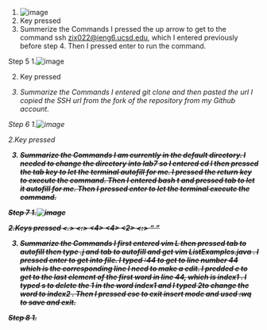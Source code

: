 1. ![image](https://github.com/furyhorn/cse15l-lab-reports/assets/165836763/7caaabf5-e602-4305-acc3-229741a39bbb)
2. Key pressed
   <up> <return>
3. Summerize the Commands
   I pressed the up arrow to get to the command ssh zix022@ieng6.ucsd.edu, which I entered previously before step 4. Then I pressed enter to run the command.


Step 5
1.![image](https://github.com/furyhorn/cse15l-lab-reports/assets/165836763/79256a65-245f-4606-b720-66235ee47db5)

2. Key pressed
   <g> <i> <t> <space> <c> <l> <o> <n> <e> <space> <Command-V> <return>

3. Summarize the Commands
   I entered git clone and then pasted the url I copied the SSH url from the fork of the repository from my Github account.


Step 6
1.![image](https://github.com/furyhorn/cse15l-lab-reports/assets/165836763/0c9ad70f-741d-415d-9d26-af63d48d0d63)

2.Key pressed
<c> <d> <space> <l> <tab> <return> <b> <a> <s> <h> <t> <tab> <return>

3. Summarize the Commands
   I am currently in the default directory. I needed to change the directory into lab7 so I entered cd l then pressed the tab key to let       the terminal autofill for me. I pressed the return key to execute the command. Then I entered bash t and pressed tab to let it autofill     for me. Then I pressed enter to let the terminal execute the command.


Step 7
1.![image](https://github.com/furyhorn/cse15l-lab-reports/assets/165836763/d7ab2913-eb8a-47f2-8321-ae52948a56a6)

2.Keys pressed
<v> <i> <m> <space> <capslock> <l> <tab> <.> <j> <tab> <return> <:> <4> <4> <e> <s>
<2> <esc> <:> <w> <q> <return>

3. Summarize the Commands
I first entered vim L then pressed tab to autofill then type .j and tab to autofill and get vim ListExamples.java . I pressed enter to get into file. I typed :44 to get to line number 44 which is the corresponding line I need to make a edit. I predded e to get to the last element of the first word in line 44, which is index1 . I typed s to delete the 1 in the word index1 and I typed 2to change the word to index2 . Then I pressed esc to exit insert mode and used :wq to save and exit.


Step 8
1.

